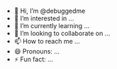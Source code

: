 - 👋 Hi, I’m @debuggedme
- 👀 I’m interested in ...
- 🌱 I’m currently learning ...
- 💞️ I’m looking to collaborate on ...
- 📫 How to reach me ...
- 😄 Pronouns: ...
- ⚡ Fun fact: ...

<!---
debuggedme/debuggedme is a ✨ special ✨ repository because its `README.md` (this file) appears on your GitHub profile.
You can click the Preview link to take a look at your changes.
--->
